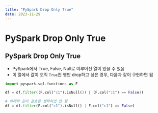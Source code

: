 ```yaml
---
title: "PySpark Drop Only True"
date: 2023-11-29
---
```


# PySpark Drop Only True

## PySpark Drop Only True

- PySpark에서 True, False, Null로 이루어진 열이 있을 수 있음
- 이 열에서 값이 오직 `True`인 행만 drop하고 싶은 경우, 다음과 같이 구현하면 됨

```python
import pyspark.sql.functions as F

df = df.filter((F.col("c1").isNull()) | (F.col("c1") == False))

# 아래와 같이 괄호를 생략하면 안 됨
df = df.filter(F.col("c1").isNull() | F.col("c1") == False)
```
